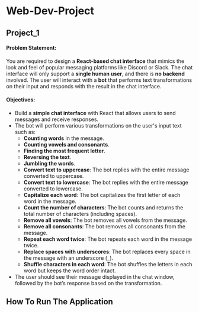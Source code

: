 # Web-Dev-Project
## **Project_1**

#### **Problem Statement:**

You are required to design a **React-based chat interface** that mimics the look and feel of popular messaging platforms like Discord or Slack. The chat interface will only support a **single human user**, and there is **no backend** involved. The user will interact with a **bot** that performs text transformations on their input and responds with the result in the chat interface.

#### **Objectives:**
- Build a **simple chat interface** with React that allows users to send messages and receive responses.
- The bot will perform various transformations on the user's input text such as:
  - **Counting words** in the message.
  - **Counting vowels and consonants**.
  - **Finding the most frequent letter**.
  - **Reversing the text**.
  - **Jumbling the words**.
  - **Convert text to uppercase**: The bot replies with the entire message converted to uppercase.
  - **Convert text to lowercase**: The bot replies with the entire message converted to lowercase.
  - **Capitalize each word**: The bot capitalizes the first letter of each word in the message.
  - **Count the number of characters**: The bot counts and returns the total number of characters (including spaces).
  - **Remove all vowels**: The bot removes all vowels from the message.
  - **Remove all consonants**: The bot removes all consonants from the message.
  - **Repeat each word twice**: The bot repeats each word in the message twice.
  - **Replace spaces with underscores**: The bot replaces every space in the message with an underscore (`_`).
  - **Shuffle characters in each word**: The bot shuffles the letters in each word but keeps the word order intact.
- The user should see their message displayed in the chat window, followed by the bot’s response based on the transformation. 

## **How To Run The Application**


